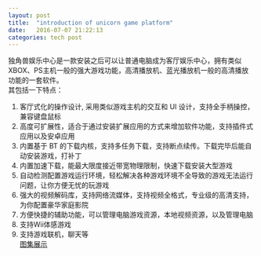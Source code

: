 ```yaml
---
layout: post
title:  "introduction of unicorn game platform"
date:   2016-07-07 21:22:13
categories: tech post
---
```

独角兽娱乐中心是一款安装之后可以让普通电脑成为客厅娱乐中心，拥有类似XBOX、PS主机一般的强大游戏功能，高清播放机、蓝光播放机一般的高清播放功能的一套软件。<br/>
其包括一下特点：<br/>
1. 客厅式化的操作设计, 采用类似游戏主机的交互和 UI 设计，支持全手柄操控，兼容键盘鼠标<br/>
2. 高度可扩展性，适合于通过安装扩展应用的方式来增加软件功能，支持插件式应用以及安卓应用<br/>
3. 内置基于 BT 的下载内核，支持多任务下载，支持断点续传。下载完毕后能自动安装游戏，打补丁<br/>
4. 内置加速下载，能最大限度接近带宽物理限制，快速下载安装大型游戏<br/>
5. 自动检测配置游戏运行环境，轻松解决各种游戏环境不全导致的游戏无法运行问题，让你方便无忧的玩游戏<br/>
6. 强大的视频解码库，支持网络流媒体，支持视频全格式，专业级的高清支持，为你配置豪华家庭影院<br/>
7. 方便快捷的辅助功能，可以管理电脑游戏资源，本地视频资源，以及管理电脑<br/>
8. 支持Wii体感游戏<br/>
9. 支持游戏联机，聊天等<br/>
<a class="dsq-brlink hvr-underline-from-right" href="https://www.yuhao.info/larahits.html">图集展示</a>